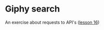 # Giphy search

An exercise about requests to API's ([lesson 16](../../web/public/slides/16-api.md))
